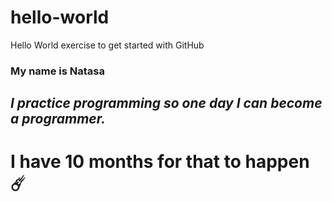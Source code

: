 # hello-world
Hello World exercise to get started with GitHub

### **My name is Natasa**
## *I practice programming so one day I can become a programmer.*
# I have 10 months for that to happen ☄️
